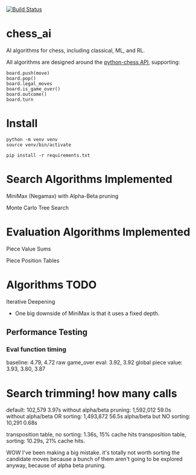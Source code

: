 [![Build Status](https://github.com/eschluntz/chess_ai/actions/workflows/run_tests.yml/badge.svg)](https://github.com/eschluntz/chess_ai/actions)

# chess_ai
AI algorithms for chess, including classical, ML, and RL.

All algorithms are designed around the [python-chess API](https://python-chess.readthedocs.io/en/latest/), supporting:
```
board.push(move)
board.pop()
board.legal_moves
board.is_game_over()
board.outcome()
board.turn
```

# Install

```
python -m venv venv
source venv/bin/activate

pip install -r requirements.txt
```


# Search Algorithms Implemented

MiniMax (Negamax) with Alpha-Beta pruning

Monte Carlo Tree Search

# Evaluation Algorithms Implemented

Piece Value Sums

Piece Position Tables

# Algorithms TODO

Iterative Deepening
- One big downside of MiniMax is that it uses a fixed depth. 



## Performance Testing

### Eval function timing
baseline: 4.79, 4.72
raw game_over eval: 3.92, 3.92
global piece value: 3.93, 3.80, 3.87

# Search trimming! how many calls
default:                          102,579    3.97s
without alpha/beta pruning:     1,592,012   59.0s  
without alpha/beta OR sorting:  1,493,872   56.5s
alpha/beta but NO sorting:         10,291    0.68s

transposition table, no sorting: 1.36s, 15% cache hits
transposition table, sorting: 10.29s, 21% cache hits.

WOW I've been making a big mistake. it's totally not worth sorting 
the candidate moves because a bunch of them aren't going to be explored 
anyway, because of alpha beta pruning.